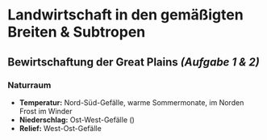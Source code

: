 # Landwirtschaft in den gemäßigten Breiten & Subtropen

## Bewirtschaftung der Great Plains *(Aufgabe 1 & 2)*

### Naturraum
- **Temperatur:** Nord-Süd-Gefälle, warme Sommermonate, im Norden Frost im Winder
- **Niederschlag:** Ost-West-Gefälle ()
- **Relief:** West-Ost-Gefälle

<!--stackedit_data:
eyJoaXN0b3J5IjpbLTczMzgwNjU1LDE3ODIyNDA1NTddfQ==
-->